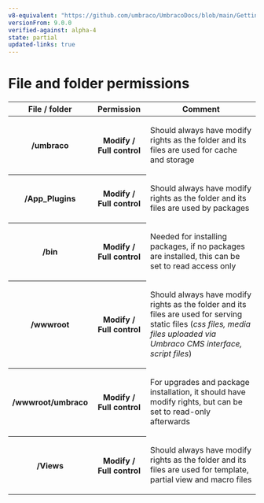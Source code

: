 ```yaml
---
v8-equivalent: "https://github.com/umbraco/UmbracoDocs/blob/main/Getting-Started/Setup/Server-Setup/permissions.md"
versionFrom: 9.0.0
verified-against: alpha-4
state: partial
updated-links: true
---
```


# File and folder permissions
<!--- THIS NEEDS TO BE REVISITED
:::note
To ensure a stable and smoothly running Umbraco installation, these permissions need to be set correctly. These permissions should be setup before or during the installation of Umbraco.

The main account that requires 'modify' file permissions to be set on the folders below, is the account used by the Application Pool Identity for the IIS website. Usually IIS APPPOOL\appPoolName or a specific local account or in some circumstances Network Service - If in doubt, ask your server admin / hosting company. Additionally the IUSR account and IIS_IUSRS account only require 'read only' access to the site's folders.

Generally when developing locally with Visual Studio or WebMatrix, permissions do not need to be strictly applied.
:::

:::note
If you have any specific static files / media items / etc then you should add the appropriate permissions accordingly.
The permissions documentation as it is should allow you to run a plain Umbraco install successfully, the rest.. is up to you! 👍
::: 
-->


<table border="0" style="margin-top:20px;">
<thead>
<tr>
<th>File / folder</th>
<th>Permission</th>
<th>Comment</th>
</tr>
</thead>

<tbody>
<tr>
<th>/umbraco</th>
<th>Modify / Full control</th>
<td>
<p>Should always have modify rights as the folder and its files
are used for cache and storage</p>
</td>
</tr>
<tr>
<th>/App_Plugins</th>
<th>Modify / Full control</th>
<td>
<p>Should always have modify rights as the folder and its files
are used by packages</p>
</td>
</tr>
<tr>
<th>/bin</th>
<th>Modify / Full control</th>
<td>
<p>Needed for installing packages, if no packages are installed,
this can be set to read access only</p>
</td>
</tr>
<tr>
<th>/wwwroot</th>
<th>Modify / Full control</th>
<td>
<p>Should always have modify rights as the folder and its files
are used for serving static files (<em>css files, media files uploaded via Umbraco CMS interface, script files</em>)</p>
</td>
</tr>
<tr>
<th>/wwwroot/umbraco</th>
<th>Modify / Full control</th>
<td>
<p>For upgrades and package installation, it should have modify
rights, but can be set to read-only afterwards</p>
</td>
</tr>
<tr>
<th>/Views</th>
<th>Modify / Full control</th>
<td>
<p>Should always have modify rights as the folder and its files
are used for template, partial view and macro files</p>
</td>
</tr>
</tbody>
</table>